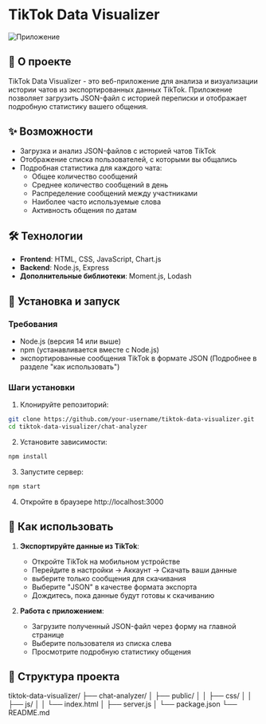 # TikTok Data Visualizer

![Приложение](https://github.com/user-attachments/assets/f4674196-f87d-4703-be37-3b089fae5d06)

## 📱 О проекте

TikTok Data Visualizer - это веб-приложение для анализа и визуализации истории чатов из экспортированных данных TikTok. Приложение позволяет загрузить JSON-файл с историей переписки и отображает подробную статистику вашего общения.

## ✨ Возможности

- Загрузка и анализ JSON-файлов с историей чатов TikTok
- Отображение списка пользователей, с которыми вы общались
- Подробная статистика для каждого чата:
  - Общее количество сообщений
  - Среднее количество сообщений в день
  - Распределение сообщений между участниками
  - Наиболее часто используемые слова
  - Активность общения по датам

## 🛠 Технологии

- **Frontend**: HTML, CSS, JavaScript, Chart.js
- **Backend**: Node.js, Express
- **Дополнительные библиотеки**: Moment.js, Lodash

## 🚀 Установка и запуск

### Требования

- Node.js (версия 14 или выше)
- npm (устанавливается вместе с Node.js)
- экспортированные сообщения TikTok в формате JSON (Подробнее в разделе "как использовать")

### Шаги установки

1. Клонируйте репозиторий:

```bash
git clone https://github.com/your-username/tiktok-data-visualizer.git
cd tiktok-data-visualizer/chat-analyzer
```

2. Установите зависимости:

```bash
npm install
```

3. Запустите сервер:

```bash
npm start
```

4. Откройте в браузере http://localhost:3000

## 📖 Как использовать

1. **Экспортируйте данные из TikTok**:

   - Откройте TikTok на мобильном устройстве
   - Перейдите в настройки → Аккаунт → Скачать ваши данные
   - выберите только сообщения для скачивания
   - Выберите "JSON" в качестве формата экспорта
   - Дождитесь, пока данные будут готовы к скачиванию

2. **Работа с приложением**:
   - Загрузите полученный JSON-файл через форму на главной странице
   - Выберите пользователя из списка слева
   - Просмотрите подробную статистику общения

## 🧩 Структура проекта

tiktok-data-visualizer/
├── chat-analyzer/
│ ├── public/
│ │ ├── css/
│ │ ├── js/
│ │ └── index.html
│ ├── server.js
│ └── package.json
└── README.md
